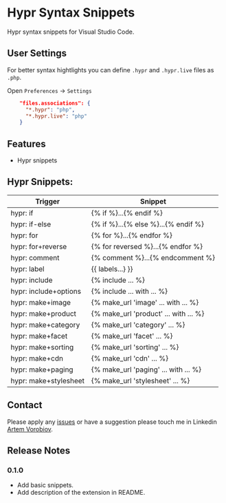 # Hypr Syntax Snippets

Hypr syntax snippets for Visual Studio Code.

## User Settings

For better syntax hightlights you can define `.hypr` and `.hypr.live` files as `.php`.

Open `Preferences` -> `Settings`

```json
    "files.associations": {
      "*.hypr": "php",
      "*.hypr.live": "php"
    }
```

## Features

* Hypr snippets

## Hypr Snippets:

| Trigger               | Snippet                                    |
|-----------------------|--------------------------------------------|
| hypr: if              | {% if %}...{% endif %}                     |
| hypr: if-else         | {% if %}...{% else %}...{% endif %}        |
| hypr: for             | {% for %}...{% endfor %}                   |
| hypr: for+reverse     | {% for reversed %}...{% endfor %}          |
| hypr: comment         | {% comment %}...{% endcomment %}           |
| hypr: label           | {{ labels...} }}                           |
| hypr: include         | {% include ... %}                          |
| hypr: include+options | {% include ... with ... %}                 |
| hypr: make+image      | {% make_url 'image' ... with ... %}        |
| hypr: make+product    | {% make_url 'product' ... with ... %}      |
| hypr: make+category   | {% make_url 'category' ... %}              |
| hypr: make+facet      | {% make_url 'facet' ... %}                 |
| hypr: make+sorting    | {% make_url 'sorting' ... %}               |
| hypr: make+cdn        | {% make_url 'cdn' ... %}                   |
| hypr: make+paging     | {% make_url 'paging' ... with ... %}       |
| hypr: make+stylesheet | {% make_url 'stylesheet' ... %}            |

## Contact

Please apply any [issues](https://github.com/Temu4/hypr-snippets/issues) or have a suggestion please touch me in Linkedin [Artem Vorobiov](https://www.linkedin.com/in/artem-vorobiov/).

## Release Notes

### 0.1.0

- Add basic snippets. 
- Add description of the extension in README.
